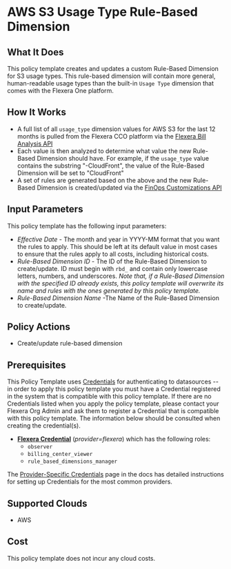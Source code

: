 # AWS S3 Usage Type Rule-Based Dimension

## What It Does

This policy template creates and updates a custom Rule-Based Dimension for S3 usage types. This rule-based dimension will contain more general, human-readable usage types than the built-in `Usage Type` dimension that comes with the Flexera One platform.

## How It Works

- A full list of all `usage_type` dimension values for AWS S3 for the last 12 months is pulled from the Flexera CCO platform via the [Flexera Bill Analysis API](https://reference.rightscale.com/bill_analysis/#/costs/costs_aggregated)
- Each value is then analyzed to determine what value the new Rule-Based Dimension should have. For example, if the `usage_type` value contains the substring "-CloudFront", the value of the Rule-Based Dimension will be set to "CloudFront"
- A set of rules are generated based on the above and the new Rule-Based Dimension is created/updated via the [FinOps Customizations API](https://developer.flexera.com/docs/api/finops-customizations/v1)

## Input Parameters

This policy template has the following input parameters:

- *Effective Date* - The month and year in YYYY-MM format that you want the rules to apply. This should be left at its default value in most cases to ensure that the rules apply to all costs, including historical costs.
- *Rule-Based Dimension ID* - The ID of the Rule-Based Dimension to create/update. ID must begin with `rbd_` and contain only lowercase letters, numbers, and underscores. *Note that, if a Rule-Based Dimension with the specified ID already exists, this policy template will overwrite its name and rules with the ones generated by this policy template.*
- *Rule-Based Dimension Name* -The Name of the Rule-Based Dimension to create/update.

## Policy Actions

- Create/update rule-based dimension

## Prerequisites

This Policy Template uses [Credentials](https://docs.flexera.com/flexera/EN/Automation/ManagingCredentialsExternal.htm) for authenticating to datasources -- in order to apply this policy template you must have a Credential registered in the system that is compatible with this policy template. If there are no Credentials listed when you apply the policy template, please contact your Flexera Org Admin and ask them to register a Credential that is compatible with this policy template. The information below should be consulted when creating the credential(s).

- [**Flexera Credential**](https://docs.flexera.com/flexera/EN/Automation/ProviderCredentials.htm) (*provider=flexera*) which has the following roles:
  - `observer`
  - `billing_center_viewer`
  - `rule_based_dimensions_manager`

The [Provider-Specific Credentials](https://docs.flexera.com/flexera/EN/Automation/ProviderCredentials.htm) page in the docs has detailed instructions for setting up Credentials for the most common providers.

## Supported Clouds

- AWS

## Cost

This policy template does not incur any cloud costs.

